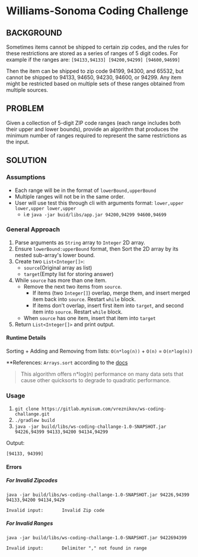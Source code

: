# Williams-Sonoma Coding Challenge

## BACKGROUND

Sometimes items cannot be shipped to certain zip codes, and the rules for these restrictions are stored as a series of ranges of 5 digit codes. For example if the ranges are:
`[94133,94133] [94200,94299] [94600,94699]`

Then the item can be shipped to zip code 94199, 94300, and 65532, but cannot be shipped to 94133, 94650, 94230, 94600, or 94299.
Any item might be restricted based on multiple sets of these ranges obtained from multiple sources.

## PROBLEM

Given a collection of 5-digit ZIP code ranges (each range includes both their upper and lower bounds), provide an algorithm that produces the minimum number of ranges required to represent the same restrictions as the input.


## SOLUTION

### Assumptions

+ Each range will be in the format of `lowerBound,upperBound` 
+ Multiple ranges will not be in the same order.
+ User will use test this through cli with arguments format: `lower,upper lower,upper lower,upper`
    + i.e `java -jar buid/libs/app.jar 94200,94299 94600,94699`

### General Approach

1. Parse arguments as `String` array to `Integer` 2D array.
2. Ensure `lowerBound:upperBound` format, then Sort the 2D array by its nested sub-array's lower bound.
3. Create two `List<Integer[]>`:
    + `source`(Original array as list)
    + `target`(Empty list for storing answer)
4. While `source` has more than one item.
    + Remove the next two items from `source`.
        + If items (two `Integer[]`) overlap, merge them, and insert merged item back into `source`. Restart `while` block.
        + If items don't overlap, insert first item into `target`, and second item into `source`. Restart `while` block.
    + When `source` has one item, insert that item into `target`
5. Return `List<Integer[]>` and print output.

#### Runtime Details

Sorting + Adding and Removing from lists: 
`O(n*log(n))` + `O(n)` = `O(n*log(n))`

**References: `Arrays.sort` according to the [docs] 

> This algorithm offers n*log(n) performance on many data sets that cause other quicksorts to degrade to quadratic performance.

### Usage

1. `git clone https://gitlab.mynisum.com/vreznikov/ws-coding-challange.git`
2. `./gradlew build`
3. `java -jar build/libs/ws-coding-challange-1.0-SNAPSHOT.jar 94226,94399 94133,94200 94134,94299`

Output:
```shell script
[94133, 94399]
```
#### Errors

##### For Invalid Zipcodes

`java -jar build/libs/ws-coding-challange-1.0-SNAPSHOT.jar 94226,94399 94133,94200 94134,9429`

```shell script
Invalid input:       Invalid Zip code
```

##### For Invalid Ranges

`java -jar build/libs/ws-coding-challange-1.0-SNAPSHOT.jar 9422694399`

```shell script
Invalid input:       Delimiter "," not found in range
```

<!-- Links -->

[docs]: https://docs.oracle.com/javase/6/docs/api/java/util/Arrays.html#sort%28byte%5B%5D%29